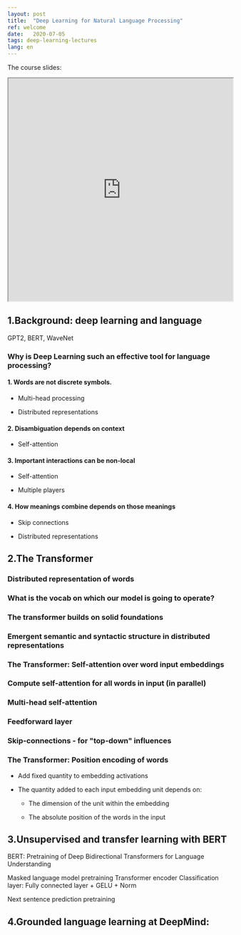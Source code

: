 ```yaml
---
layout: post
title:  "Deep Learning for Natural Language Processing"
ref: welcome
date:   2020-07-05
tags: deep-learning-lectures
lang: en
---
```


The course slides:

<iframe src="https://storage.googleapis.com/deepmind-media/UCLxDeepMind_2020/L7%20-%20UCLxDeepMind%20DL2020.pdf" width="100%" height="500em"></iframe>

## 1.Background: deep learning and language
GPT2, BERT, WaveNet

### Why is Deep Learning such an effective tool for language processing?

#### 1. Words are not discrete symbols.

- Multi-head processing

- Distributed representations

#### 2. Disambiguation depends on context

- Self-attention

#### 3. Important interactions can be non-local

- Self-attention

- Multiple players

#### 4. How meanings combine depends on those meanings

- Skip connections

- Distributed representations

## 2.The Transformer

### Distributed representation of words

### What is the vocab on which our model is going to operate?

### The transformer builds on solid foundations

### Emergent semantic and syntactic structure in distributed representations

### The Transformer: Self-attention over word input embeddings

### Compute self-attention for all words in input (in parallel)

### Multi-head self-attention

### Feedforward layer

### Skip-connections - for "top-down" influences

### The Transformer: Position encoding of words

- Add fixed quantity to embedding activations

- The quantity added to each input embedding unit depends on:

    - The dimension of the unit within the embedding

    - The absolute position of the words in the input

## 3.Unsupervised and transfer learning with BERT

BERT: Pretraining of Deep Bidirectional Transformers for Language Understanding

Masked language model pretraining
Transformer encoder
Classification layer: Fully connected layer + GELU + Norm

Next sentence prediction pretraining


## 4.Grounded language learning at DeepMind: